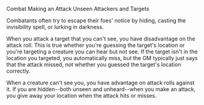 Combat
Making an Attack
Unseen Attackers and Targets
        <p>
          Combatants often try to escape their foes' notice by hiding, casting the invisibility spell, or lurking in darkness.
        </p>
        <p>
          When you attack a target that you can't see, you have disadvantage on the attack roll. This is true whether you're guessing the target's location or you're targeting a creature you can hear but not see. If the target isn't in the location you targeted, you automatically miss, but the GM typically just says that the attack missed, not whether you guessed the target's location correctly.
        </p>
        <p>
          When a creature can't see you, you have advantage on attack rolls against it. If you are hidden--both unseen and unheard--when you make an attack, you give away your location when the attack hits or misses.
        </p>
